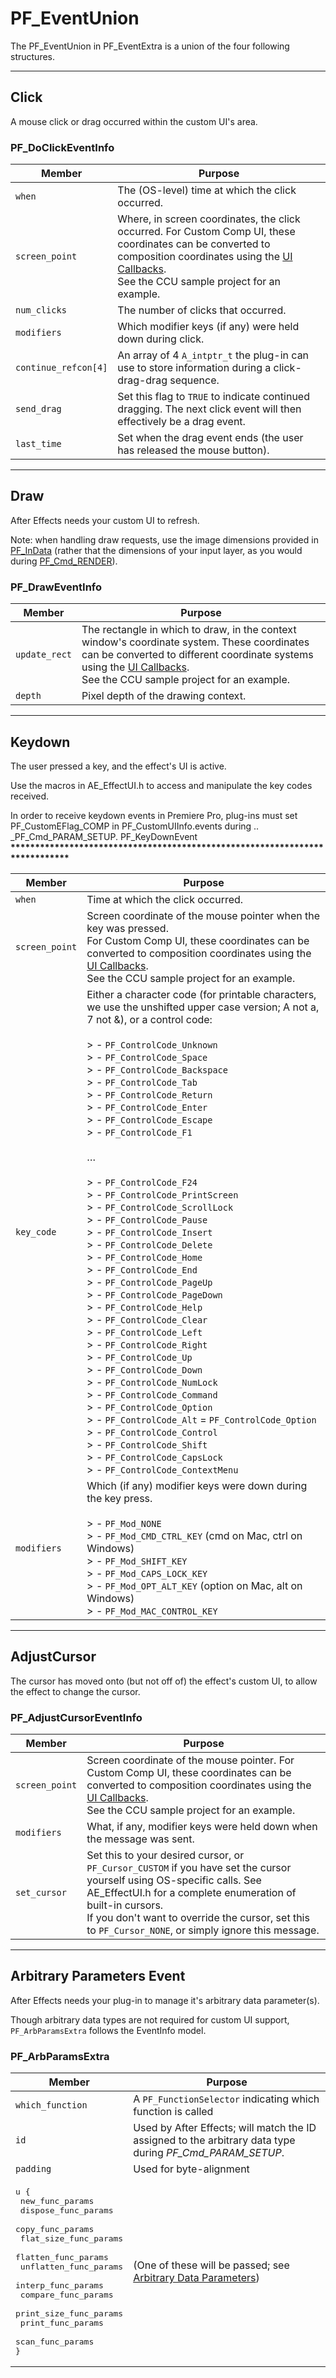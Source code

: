 # PF_EventUnion

The PF_EventUnion in PF_EventExtra is a union of the four following structures.

---

## Click

A mouse click or drag occurred within the custom UI's area.

### PF_DoClickEventInfo

| Member           | Purpose                                                                                                                                                                                                                                                 |
|----------------------|-------------------------------------------------------------------------------------------------------------------------------------------------------------------------------------------------------------------------------------------------------------|
| `when`               | The (OS-level) time at which the click occurred.                                                                                                                                                                                                            |
| `screen_point`       | Where, in screen coordinates, the click occurred. For Custom Comp UI, these coordinates can be converted to composition coordinates using the [UI Callbacks](ui-callbacks.md).<br/>See the CCU sample project for an example. |
| `num_clicks`         | The number of clicks that occurred.                                                                                                                                                                                                                         |
| `modifiers`          | Which modifier keys (if any) were held down during click.                                                                                                                                                                                                   |
| `continue_refcon[4]` | An array of 4 `A_intptr_t` the plug-in can use to store information during a click-drag-drag sequence.                                                                                                                                                      |
| `send_drag`          | Set this flag to `TRUE` to indicate continued dragging. The next click event will then effectively be a drag event.                                                                                                                                         |
| `last_time`          | Set when the drag event ends (the user has released the mouse button).                                                                                                                                                                                      |

---

## Draw

After Effects needs your custom UI to refresh.

Note: when handling draw requests, use the image dimensions provided in [PF_InData](../effect-basics/PF_InData.md) (rather that the dimensions of your input layer, as you would during [PF_Cmd_RENDER](../effect-basics/command-selectors.md#frame-selectors)).

### PF_DrawEventInfo

| Member    | Purpose                                                                                                                                                                                                                                                           |
|---------------|-----------------------------------------------------------------------------------------------------------------------------------------------------------------------------------------------------------------------------------------------------------------------|
| `update_rect` | The rectangle in which to draw, in the context window's coordinate system. These coordinates can be converted to different coordinate systems using the [UI Callbacks](ui-callbacks.md).<br/>See the CCU sample project for an example. |
| `depth`       | Pixel depth of the drawing context.                                                                                                                                                                                                                                   |

---

## Keydown

The user pressed a key, and the effect's UI is active.

Use the macros in AE_EffectUI.h to access and manipulate the key codes received.

In order to receive keydown events in Premiere Pro, plug-ins must set PF_CustomEFlag_COMP in PF_CustomUIInfo.events during .. \_PF_Cmd_PARAM_SETUP.
PF_KeyDownEvent
**\*\*\*\*\*\*\*\*\*\*\*\*\*\*\*\*\*\*\*\*\*\*\*\*\*\*\*\*\*\*\*\*\*\*\*\*\*\*\*\*\*\*\*\*\*\*\*\*\*\*\*\*\*\*\*\*\*\*\*\*\*\*\*\*\*\*\*\*\*\*\*\*\*\*\*\***

| Member     | Purpose                                                                                                                                                                                                                                                                                                                                                                                                                                                                                                                                                                                                                                                                                                                                                                                                                                                                                                                                                                                                                                                                                                                                                                                                                             |
|----------------|-----------------------------------------------------------------------------------------------------------------------------------------------------------------------------------------------------------------------------------------------------------------------------------------------------------------------------------------------------------------------------------------------------------------------------------------------------------------------------------------------------------------------------------------------------------------------------------------------------------------------------------------------------------------------------------------------------------------------------------------------------------------------------------------------------------------------------------------------------------------------------------------------------------------------------------------------------------------------------------------------------------------------------------------------------------------------------------------------------------------------------------------------------------------------------------------------------------------------------------------|
| `when`         | Time at which the click occurred.                                                                                                                                                                                                                                                                                                                                                                                                                                                                                                                                                                                                                                                                                                                                                                                                                                                                                                                                                                                                                                                                                                                                                                                                       |
| `screen_point` | Screen coordinate of the mouse pointer when the key was pressed.<br/>For Custom Comp UI, these coordinates can be converted to composition coordinates using the [UI Callbacks](ui-callbacks.md).<br/>See the CCU sample project for an example.                                                                                                                                                                                                                                                                                                                                                                                                                                                                                                                                                                                                                                                                                                                                                                                                                                                                                                                                                          |
| `key_code`     | Either a character code (for printable characters, we use the unshifted upper case version; A not a, 7 not &), or a control code:<br/><br/>> - `PF_ControlCode_Unknown`<br/>> - `PF_ControlCode_Space`<br/>> - `PF_ControlCode_Backspace`<br/>> - `PF_ControlCode_Tab`<br/>> - `PF_ControlCode_Return`<br/>> - `PF_ControlCode_Enter`<br/>> - `PF_ControlCode_Escape`<br/>> - `PF_ControlCode_F1`<br/><br/>…<br/><br/>> - `PF_ControlCode_F24`<br/>> - `PF_ControlCode_PrintScreen`<br/>> - `PF_ControlCode_ScrollLock`<br/>> - `PF_ControlCode_Pause`<br/>> - `PF_ControlCode_Insert`<br/>> - `PF_ControlCode_Delete`<br/>> - `PF_ControlCode_Home`<br/>> - `PF_ControlCode_End`<br/>> - `PF_ControlCode_PageUp`<br/>> - `PF_ControlCode_PageDown`<br/>> - `PF_ControlCode_Help`<br/>> - `PF_ControlCode_Clear`<br/>> - `PF_ControlCode_Left`<br/>> - `PF_ControlCode_Right`<br/>> - `PF_ControlCode_Up`<br/>> - `PF_ControlCode_Down`<br/>> - `PF_ControlCode_NumLock`<br/>> - `PF_ControlCode_Command`<br/>> - `PF_ControlCode_Option`<br/>> - `PF_ControlCode_Alt` = `PF_ControlCode_Option`<br/>> - `PF_ControlCode_Control`<br/>> - `PF_ControlCode_Shift`<br/>> - `PF_ControlCode_CapsLock`<br/>> - `PF_ControlCode_ContextMenu` |
| `modifiers`    | Which (if any) modifier keys were down during the key press.<br/><br/>> - `PF_Mod_NONE`<br/>> - `PF_Mod_CMD_CTRL_KEY` (cmd on Mac, ctrl on Windows)<br/>> - `PF_Mod_SHIFT_KEY`<br/>> - `PF_Mod_CAPS_LOCK_KEY`<br/>> - `PF_Mod_OPT_ALT_KEY` (option on Mac, alt on Windows)<br/>> - `PF_Mod_MAC_CONTROL_KEY`                                                                                                                                                                                                                                                                                                                                                                                                                                                                                                                                                                                                                                                                                                                                                                                                                                                                                                                             |

---

## AdjustCursor

The cursor has moved onto (but not off of) the effect's custom UI, to allow the effect to change the cursor.

### PF_AdjustCursorEventInfo

| Member     | Purpose                                                                                                                                                                                                                                                                                      |
|----------------|--------------------------------------------------------------------------------------------------------------------------------------------------------------------------------------------------------------------------------------------------------------------------------------------------|
| `screen_point` | Screen coordinate of the mouse pointer. For Custom Comp UI, these coordinates can be converted to composition coordinates using the [UI Callbacks](ui-callbacks.md).<br/>See the CCU sample project for an example.                                                |
| `modifiers`    | What, if any, modifier keys were held down when the message was sent.                                                                                                                                                                                                                            |
| `set_cursor`   | Set this to your desired cursor, or `PF_Cursor_CUSTOM` if you have set the cursor yourself using OS-specific calls. See AE_EffectUI.h for a complete enumeration of built-in cursors.<br/>If you don't want to override the cursor, set this to `PF_Cursor_NONE`, or simply ignore this message. |

---

## Arbitrary Parameters Event

After Effects needs your plug-in to manage it's arbitrary data parameter(s).

Though arbitrary data types are not required for custom UI support, `PF_ArbParamsExtra` follows the EventInfo model.

### PF_ArbParamsExtra

| Member                                                                                                                                                                                                                                                                                                               | Purpose                                                                                                                                             |
|--------------------------------------------------------------------------------------------------------------------------------------------------------------------------------------------------------------------------------------------------------------------------------------------------------------------------|---------------------------------------------------------------------------------------------------------------------------------------------------------|
| `which_function`                                                                                                                                                                                                                                                                                                         | A `PF_FunctionSelector` indicating which function is called                                                                                             |
| `id`                                                                                                                                                                                                                                                                                                                     | Used by After Effects; will match the ID assigned to the arbitrary data type during *PF_Cmd_PARAM_SETUP*.                                               |
| `padding`                                                                                                                                                                                                                                                                                                                | Used for byte-alignment                                                                                                                                 |
| <pre>u {<br/>  new_func_params<br/>  dispose_func_params<br/>  copy_func_params<br/>  flat_size_func_params<br/>  flatten_func_params<br/>  unflatten_func_params<br/>  interp_func_params<br/>  compare_func_params<br/>  print_size_func_params<br/>  print_func_params<br/>  scan_func_params<br/>}</pre> | (One of these will be passed; see [Arbitrary Data Parameters](../effect-details/arbitrary-data-parameters.md)) |

